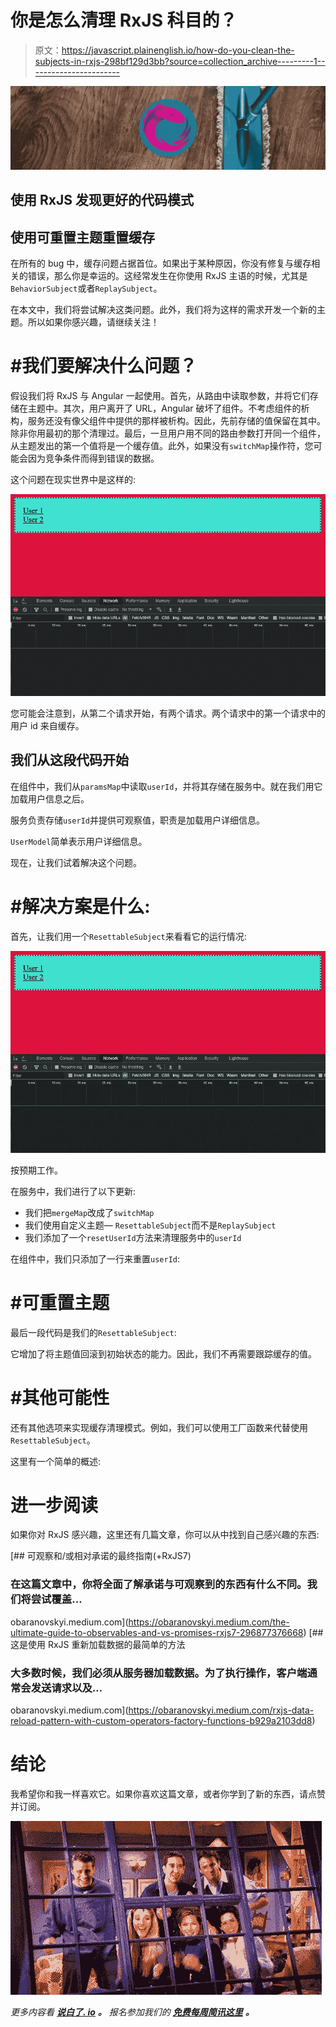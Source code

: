 # 你是怎么清理 RxJS 科目的？

> 原文：<https://javascript.plainenglish.io/how-do-you-clean-the-subjects-in-rxjs-298bf129d3bb?source=collection_archive---------1----------------------->

![](img/c30e7dc3e16572d6835f5c1513abcea0.png)

## 使用 RxJS 发现更好的代码模式

## 使用可重置主题重置缓存

在所有的 bug 中，缓存问题占据首位。如果出于某种原因，你没有修复与缓存相关的错误，那么你是幸运的。这经常发生在你使用 RxJS 主语的时候，尤其是`BehaviorSubject`或者`ReplaySubject`。

在本文中，我们将尝试解决这类问题。此外，我们将为这样的需求开发一个新的主题。所以如果你感兴趣，请继续关注！

# #我们要解决什么问题？

假设我们将 RxJS 与 Angular 一起使用。首先，从路由中读取参数，并将它们存储在主题中。其次，用户离开了 URL，Angular 破坏了组件。不考虑组件的析构，服务还没有像父组件中提供的那样被析构。因此，先前存储的值保留在其中。除非你用最初的那个清理过。最后，一旦用户用不同的路由参数打开同一个组件，从主题发出的第一个值将是一个缓存值。此外，如果没有`switchMap`操作符，您可能会因为竞争条件而得到错误的数据。

这个问题在现实世界中是这样的:

![](img/60d108c8e490af0dbff39c1e2b2fa850.png)

您可能会注意到，从第二个请求开始，有两个请求。两个请求中的第一个请求中的用户 id 来自缓存。

## 我们从这段代码开始

在组件中，我们从`paramsMap`中读取`userId`，并将其存储在服务中。就在我们用它加载用户信息之后。

服务负责存储`userId`并提供可观察值，职责是加载用户详细信息。

`UserModel`简单表示用户详细信息。

现在，让我们试着解决这个问题。

# #解决方案是什么:

首先，让我们用一个`ResettableSubject`来看看它的运行情况:

![](img/ab7abfeee4c12eadeab2e1de7cde6b94.png)

按预期工作。

在服务中，我们进行了以下更新:

*   我们把`mergeMap`改成了`switchMap`
*   我们使用自定义主题— `ResettableSubject`而不是`ReplaySubject`
*   我们添加了一个`resetUserId`方法来清理服务中的`userId`

在组件中，我们只添加了一行来重置`userId`:

# #可重置主题

最后一段代码是我们的`ResettableSubject`:

它增加了将主题值回滚到初始状态的能力。因此，我们不再需要跟踪缓存的值。

# #其他可能性

还有其他选项来实现缓存清理模式。例如，我们可以使用工厂函数来代替使用`ResettableSubject`。

这里有一个简单的概述:

# 进一步阅读

如果你对 RxJS 感兴趣，这里还有几篇文章，你可以从中找到自己感兴趣的东西:

[](https://obaranovskyi.medium.com/the-ultimate-guide-to-observables-and-vs-promises-rxjs7-296877376668) [## 可观察和/或相对承诺的最终指南(+RxJS7)

### 在这篇文章中，你将全面了解承诺与可观察到的东西有什么不同。我们将尝试覆盖…

obaranovskyi.medium.com](https://obaranovskyi.medium.com/the-ultimate-guide-to-observables-and-vs-promises-rxjs7-296877376668) [](https://obaranovskyi.medium.com/rxjs-data-reload-pattern-with-custom-operators-factory-functions-b929a2103dd8) [## 这是使用 RxJS 重新加载数据的最简单的方法

### 大多数时候，我们必须从服务器加载数据。为了执行操作，客户端通常会发送请求以及…

obaranovskyi.medium.com](https://obaranovskyi.medium.com/rxjs-data-reload-pattern-with-custom-operators-factory-functions-b929a2103dd8) 

# 结论

我希望你和我一样喜欢它。如果你喜欢这篇文章，或者你学到了新的东西，请点赞并订阅。

![](img/00d3697c12da647bd81bd38eb48f82fb.png)

*更多内容看* [***说白了. io***](http://plainenglish.io/) ***。*** *报名参加我们的* [***免费每周简讯这里***](http://newsletter.plainenglish.io/) ***。***